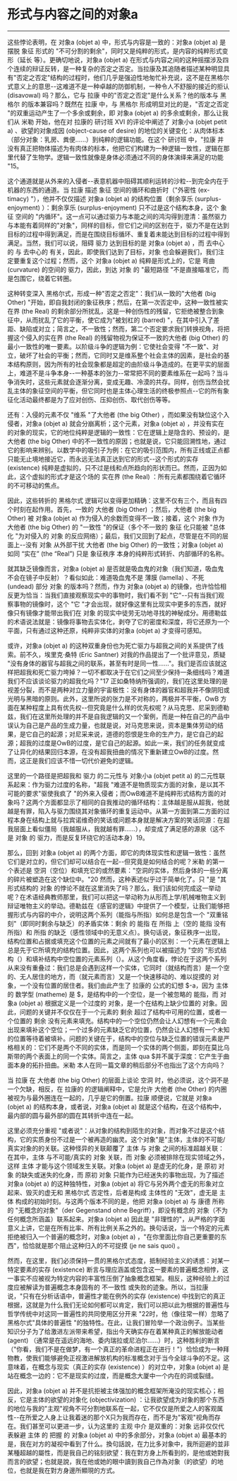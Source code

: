 # 形式与内容之间的对象a

------

这些悖论表明，在 对象a (objet a) 中，形式与内容是一致的：对象a (objet a) 是摆脱 象征 形式的 "不可分割的剩余"，同时又是纯粹的形式，是内容的纯粹形式变形（延长 等）。更确切地说，对象a (objet a) 在形式与内容之间的这种摇摆涉及四个连续的辩证反转，是一种复杂的否定之否定。当拉康及其追随者描述某种明显具有"否定之否定"结构的过程时，他们几乎是强迫性地匆忙补充说，这不是在黑格尔式意义上的意思--这难道不是一种卓越的防御机制，一种令人不舒服的接近的拒认 (disavowal) 吗？那么，它与 拉康 中的"否定之否定"是什么关系？他的版本与 黑格尔 的版本兼容吗？既然在 拉康 中，与 黑格尔 形成明显对比的是，"否定之否定 "的双重运动产生了一个多余或剩余，即 对象a (objet a) 的多余或剩余，那么让我们从 米勒 开始，他在对 拉康的 研讨班 XVI 的评论中阐述了 对象小a (objet petit a) 、欲望的对象成因 (object-cause of desire) 的地位的关键变化：从肉体标本（部分对象：乳房、粪便......）到纯粹的逻辑功能。在这个 研讨班 中，"拉康 并没有真正把物体描述为有肉体的标本，他把它们构建为一种逻辑一致性，逻辑在那里代替了生物学。逻辑一致性就像是身体必须通过不同的身体演绎来满足的功能 "15。

这个通道就是从外来的入侵者--表意机器中阻碍其顺利运转的沙粒--到完全内在于机器的东西的通道。当 拉康 描述 象征 空间的循环和曲折时（"外密性 (ex-timacy) "），他并不仅仅描述 对象a (objet a) 的结构位置（剩余享乐 (surplus-enjoyment) ）：剩余享乐 (surplus-enjoyment) 只不过是这个结构本身，这个 象征 空间的 "内循环"。这一点可以通过驱力与本能之间的鸿沟得到澄清：虽然驱力与本能有着同样的"对象"，同样的目标，但它们之间的区别在于，驱力不是在达到目标的过程中得到满足，而是在围绕目标循环、重复着未能达到目标的过程中得到满足。当然，我们可以说，阻碍 驱力 达到目标的是 对象a (objet a) ，而 去中心的 与 去中心的 有关，因此，即使我们达到了目标，对象 也会躲避我们，我们注定要重复这个过程；然而，这个 对象a (objet a) 纯粹是形式上的，它是 弯曲 (curvature) 的空间的 驱力，因此，到达 对象 的 "最短路径 "不是直接瞄准它，而是包围它，绕着它转圈。

这种转变深入 黑格尔式，形成一种"否定之否定"：我们从一致的"大他者 (big Other) "开始，即自我封闭的象征秩序；然后，在第一次否定中，这种一致性被实在界 (the Real) 的剩余部分所扰乱，这是一种创伤性的残留，它拒绝被整合到象征中，从而扰乱了它的平衡，使它成为"被划杠的 (barred) "，在其中引入了差距、缺陷或对立；简言之，不一致性；然而，第二个否定要求我们转换视角，将把握这个侵入的实在界 (the Real) 的残留物视为保证不一致的大他者 (big Other) 的最小一致性的唯一要素。以阶级斗争的逻辑为例：它使社会变得 "不一致"、对立，破坏了社会的平衡；然而，它同时又是维系整个社会主体的因素，是社会的基本结构原则，因为所有的社会现象都是超定的由阶级斗争造成的。在更平实的层面上，难道不是斗争本身--一种基本的张力--常常把不同的要素维系在一起吗？当斗争消失时，这些元素就会逐渐分离，变成无趣、冷漠的共存。同样，创伤当然会扰乱主体的象征空间的平衡，但它同时也是主体心理生活的终极参照点--它的所有象征化活动最终都是为了应对创伤、压抑创伤、取代创伤等等。

还有：入侵的元素不仅 "维系 "了大他者 (the big Other) ，而如果没有缺位这个入侵者，对象a (objet a) 就会分崩离析；这个元素，对象a (objet a) ，并没有实在的对象的现实，它的地位纯粹是逻辑的一致性：它在逻辑上是隐含的、预设的，是大他者 (the big Other) 中的不一致性的原因；也就是说，它只能回溯性地，通过它的影响来辨别。以数学中的吸引子为例：在它的吸引范围内，所有正线或正点都只能无止境地接近它，而永远无法真正达到它的形式--这个形式的实存 (existence) 纯粹是虚拟的，只不过是线和点所趋向的形状而已。然而，正因为如此，这个虚拟的形式才是这个场的 实在界 (the Real) ：所有元素都围绕着它循环的不可移动的焦点。

因此，这些转折的 黑格尔式 逻辑可以变得更加精确：这里不仅有三个，而且有四个时刻在起作用。首先，一致的 大他者 (big Other) ；然后，大他者 (the big Other) 被 对象a (objet a) 作为侵入的余数而变得不一致；接着，这个 对象 作为 大他者 (the big Other) 的 "一致性 "的保证（多个不一致的 象征 化只能被 "总体化 "为对侵入的 对象 的反应网络）；最后，我们又回到了起点，尽管是在不同的层面上--没有 对象 从外部干扰 大他者 (the big Other) 的一致性；对象a (objet a) 如同 “实在” (the “Real”) 只是 象征秩序 本身的纯粹形式转折、内部循环的名称。

就其缺乏镜像而言，对象a (objet a) 是否就是吸血鬼的对象（我们知道，吸血鬼不会在镜子中反射）？看似如此：难道吸血鬼不是 薄膜 (lamella) 、不死 (undead) 部分 对象 的版本吗？然而，作为 对象a (objet a) 的镜像，也许恰恰相反更为恰当：当我们直接观察现实中的事物时，我们看不到 "它"--只有当我们观察事物的镜像时，这个 "它 "才会出现，就好像这里有比现实中更多的东西，就好像只有镜像才能带出我们在 对象 的现实中徒劳无功地寻找的神秘成分。用德勒兹的术语说法就是：镜像将事物去实体化，剥夺了它的密度和深度，将它还原为一个平面，只有通过这种还原，纯粹非实体的对象a (objet a) 才变得可感知。

或许，对象a (objet a) 的这种双重身份也为死亡驱力与超我之间的关系提供了线索。前不久，埃里克·桑特 (Eric Santner) 对我的作品提出了一个批评意见，质疑 "没有身体的器官与超我之间的联系，甚至有时是同一性......"。我们是否应该就这样把超我和死亡驱力垮掉？一切不都取决于在它们之间至少保持一条细线吗？难道我们不应该谈论驱力的超我化吗？"17 正如桑特纳所强调的，我们在这里处理的是视差分裂，而不是两种对立力量的宇宙极性：没有身体的器官和超我并不像阴阳或光明与黑暗的原则。此外，这里所说的张力是不对称的，两极并不平衡，OwB 方面在某种程度上具有优先权--但究竟是什么样的优先权呢？从马克思、尼采到德勒兹，我们在这里所处理的并不是自我逻辑的又一个案例，而是一种在自己的产品中误认为自己是产品的生成力量，也就是说，对马克思来说，资本是集体劳动的结果，是它自己的起源；对尼采来说，道德的怨恨是生命的生产力，是它自己的起源；超我的过度是OwB的过度，是它自己的起源。如此一来，我们的任务就变成了让异化的结果回归本源，在没有超我扭曲的情况下重新建立OwB的过度。然而，这正是我们应该不惜一切代价避免的逻辑。

这里的一个路径是把超我和 驱力 的二元性与 对象小a (objet petit a) 的二元性联系起来：作为驱力过度的名称，"超我 "难道不是物质现实方面的对象，是以其不可能的要求"驱使我疯了 "的外来入侵者；而OwB难道不是纯粹形式结构方面的对象吗？这两个方面都显示了相同的自我推动的循环结构：主体越是服从超我，他就越是有罪，陷入与驱力围绕其对象循环的重复运动中。从第一方面到第二方面的过程本身在结构上就与拉宾诺维奇的笑话或问题本身就是解决方案的笑话同源：在超我层面上看似僵局（我越服从，我就越有罪......），却变成了满足感的源泉（这不是 对象 的 驱力，而是反复环绕它的活动本身）19。

那么，回到 对象a (objet a) 的两个方面，即它的肉体现实性和逻辑一致性：虽然它们是对立的，但它们却可以结合在一起--但究竟是如何结合的呢？米勒 的第一个表述是 空洞（空位）和填充它的或然要素："空洞的实体，然后身体的一些分离的碎片被塑造在这个缺位中。"20 然而，这种表述似乎过于简单化了。只 "是 "其形式结构的 对象 的悖论不就在这里消失了吗？那么，我们该如何完成这一举动呢？在术语经典教师那里，我们可以把这一举动称为从形而上学/机械唯物主义到辩证唯物主义的举动。德勒兹在《感官的逻辑》中提供了一个模型，让我们能够把握形式与内容的中介，说明这两个系列（能指与所指）如何总是包含一个 "双重铭刻"（即同时剩余与缺乏）的矛盾实体：剩余 的 能指 在 所指 上（空的 能指 没有 所指）和 所指 的缺乏（感性领域中的无意义点）。换句话说，象征秩序一出现，结构位置和占据或填充这个位置的元素之间就有了最小的区别：一个元素在逻辑上总是先于它所填充的结构位置。因此，这两个系列也可以被描述为 "空的 "形式结构（<m id=000965/>）和填补结构中空位置的元素系列（<m id=000966/>）。从这个角度看，悖论在于这两个系列从来没有重叠过：我们总是会遇到这样一个实体，它同时（就结构而言）是一个空的、无人居住的地方，而（就元素而言）又是一个快速移动的、难以捉摸的 对象，一个没有位置的居住者。我们由此产生了 拉康的 公式的幻想 $-a，因为 主体 的 数学型 (matheme) 是 $，是结构中的一个空位，是一个被忽略的 能指，而 对象a (objet a) 根据定义是一个过度的 对象，是一个在结构上缺少位置的 对象。因此，问题的关键并不仅仅在于一个元素的 剩余 超过了结构中可用的位置，或者一个位置的 剩余 没有元素来填充。结构中的一个空位仍然会让人幻想有一个元素会出现来填补这个空位；一个过多的元素缺乏它的位置，仍然会让人幻想有一个未知的位置等待着被填补。问题的关键在于，结构中的空位与缺乏位置的错误元素是严格相关的：它们不是两个不同的实体，而是同一个实体的两个侧面，即刻在莫比乌斯带的两个表面上的同一个实体。简言之，主体 qua $并不属于深度：它产生于曲面本身的拓扑扭曲。米勒 本人在同一篇文章的稍后部分不也指出了这个方向吗？

当 拉康 在 大他者 (the big Other) 的层面上谈论 空洞 时，他必须说，这个洞不是一个欠缺，相反，在 拉康的 的逻辑阐释中，它是允许 大他者 (the Other) 的内圈被视为与最外圈连在一起的，几乎是它的倒置。拉康 顺便说，它就是 对象a (objet a) 的结构本身，或者说，对象a (objet a) 就是这个结构，在这个结构中，最内部的圆与最外部的圆在其转折中连在一起。

这里必须充分重视 "或者说"：从对象的结构到陌生的对象，而对象不过是这个结构，它的实质身份不过是一个被再造的幽灵。这个对象"是"主体，主体的不可能/真实对象的的关联。这种怪异的关联颠覆了 主体 与 对象 之间的标准超越关联：在其中，主体 与不可能/真实的 对象 关联，而 对象 必须被排除在现实领域之外，这样 主体 才能与这个领域发生关联。对象a (objet a) 是虚无的化身，是 原初 对象 的缺失或迷失的化身，而 原初 对象 只能作为已经迷失的事物出现，为了描述 对象a (objet a) 的这种独特性，对象a (objet a) 将它与另外两个虚无的形象对立起来、毁灭的虚无和 黑格尔式 否定性，后者是构成 主体性的 "无效"，虚无是 主体 构成的初始时刻。与这两个版本不同的是，他把 对象a (objet a) 与 康德 所称的 "无概念的对象"（der Gegenstand ohne Begriff），即没有概念的 对象（不为任何概念所涵盖）联系起来。对象a (objet a) 因此是 "非理性的"，从严格的字面意义上讲，它是在所有比率、所有比例关系之外的。换句话说，当一个特定的元素拒绝被归入一个普遍的概念时，对象a (objet a) ，"在你里面比你自己更重要的东西"，恰恰就是那个阻止这种归入的不可捉摸 (je ne sais quoi) 。

然而，在这里，我们必须保持一贯的黑格尔式态度，抵制经验主义的诱惑：对某一特定要素的实存 (existence) 断言与理应涵盖或包含这一要素的普遍概念相悖，这一事实不应被视为特定内容的丰富性压倒了抽象概念框架。相反，这种经验上的过度应被解读为普遍概念本身固有的 不一致性 或失败的迹象。所以，当拉康说，"只有在分析话语中，普遍性才能在例外的实存 (existence) 中找到它的真正根据，这就是为什么我们无论如何都可以肯定，我们可以把以此为根据的普遍性与哲学传统中对这同一普遍性的共同使用区分开来 "22时，他（像往常一样）忽略了黑格尔式"具体的普遍性 "的独特性。在此，让我们冒险举一个政治例子。当某些知识分子为了给激进左派带来希望，指出今天确实存在着某种真正的解放能动者 (agent) （通常是在遥远的海地、委内瑞拉或尼泊尔......）时，这种胜利的断言（"你看，我们不是在做梦，有一个真正的革命进程正在进行！"）恰恰成为一种拜物教，使我们能够避免正视激进解放机构的标准概念对于当今全球斗争的不足。这意味着，在概念与现实（真正的实存 (existence) ）的对立中，对象a (objet a) 是站在概念一边的：它不是现实的过度，而是概念大厦中一个内在的洞或裂缝。

因此，对象a (objet a) 并不是抗拒被主体强加的概念框架所淹没的现实核心；相反，它是主体的欲望的对象化 (objectivization) ：让我欲望成为对象的那个东西的地位与我的"主观"视角不可分割地联系在一起，它不仅仅是所爱之人的客观属性--在所爱之人身上让我着迷的那个X只为我而存在，而不是为"客观"视角而存在。我们甚至可以更进一步，认为这里的 主观 中介 是双重的：对象 远非仅仅代表躲避 主体 的 把握 的 对象a (objet a) 中的多余部分，对象a (objet a) 最基本的是，我在对方的凝视中看到了什么。換句話說，在力比多对象中，我所迴避的並非某種超越的屬性，而是我自己的铭刻欲望：我在對方身上所看到的，是他或她對我而言的欲望；也就是說，我在他或她的眼中讀到我自己作為对象（的欲望）的地位，也就是我在對方身邊所顯現的方式。
